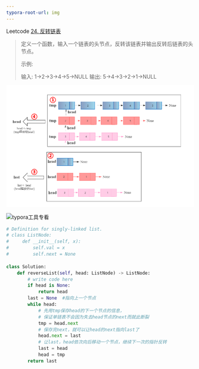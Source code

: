 ```yaml
---
typora-root-url: img
---
```




Leetcode [24. 反转链表](https://leetcode-cn.com/problems/fan-zhuan-lian-biao-lcof/)

> 定义一个函数，输入一个链表的头节点，反转该链表并输出反转后链表的头节点。
>
> 示例:
>
> 输入: 1->2->3->4->5->NULL
> 输出: 5->4->3->2->1->NULL

![非typora工具专看](img/2020-03-07_161635.png)

![typora工具专看](/2020-03-07_161635.png)

```python
# Definition for singly-linked list.
# class ListNode:
#     def __init__(self, x):
#         self.val = x
#         self.next = None

class Solution:
    def reverseList(self, head: ListNode) -> ListNode:
        # write code here
        if head is None:
            return head
        last = None  #指向上一个节点
        while head:
            # 先用tmp保存head的下一个节点的信息，
            # 保证单链表不会因为失去head节点的next而就此断裂
            tmp = head.next
            # 保存完next，就可以让head的next指向last了
            head.next = last
            # 让last，head依次向后移动一个节点，继续下一次的指针反转
            last = head
            head = tmp
        return last
```



